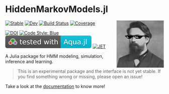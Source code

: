 # HiddenMarkovModels.jl

<img alt="HiddenMarkovModels logo" src="docs/src/assets/logo.png" width="150" height="150" align="right" />

[![Stable](https://img.shields.io/badge/docs-stable-blue.svg)](https://gdalle.github.io/HiddenMarkovModels.jl/stable/)
[![Dev](https://img.shields.io/badge/docs-dev-blue.svg)](https://gdalle.github.io/HiddenMarkovModels.jl/dev/)
[![Build Status](https://github.com/gdalle/HiddenMarkovModels.jl/actions/workflows/test.yml/badge.svg?branch=main)](https://github.com/gdalle/HiddenMarkovModels.jl/actions/workflows/test.yml?query=branch%3Amain)
[![Coverage](https://codecov.io/gh/gdalle/HiddenMarkovModels.jl/branch/main/graph/badge.svg)](https://app.codecov.io/gh/gdalle/HiddenMarkovModels.jl)

[![DOI](https://zenodo.org/badge/DOI/10.5281/zenodo.8128331.svg)](https://doi.org/10.5281/zenodo.8128331)
[![Code Style: Blue](https://img.shields.io/badge/code%20style-blue-4495d1.svg)](https://github.com/invenia/BlueStyle)
[![Aqua QA](https://raw.githubusercontent.com/JuliaTesting/Aqua.jl/master/badge.svg)](https://github.com/JuliaTesting/Aqua.jl)
[![JET](https://img.shields.io/badge/%E2%9C%88%EF%B8%8F%20tested%20with%20-%20JET.jl%20-%20red)](https://github.com/aviatesk/JET.jl)

A Julia package for HMM modeling, simulation, inference and learning.

> This is an experimental package and the interface is not yet stable. If you find something wrong or missing, please open an issue!

Take a look at the [documentation](https://gdalle.github.io/HiddenMarkovModels.jl/stable/) to know more!
